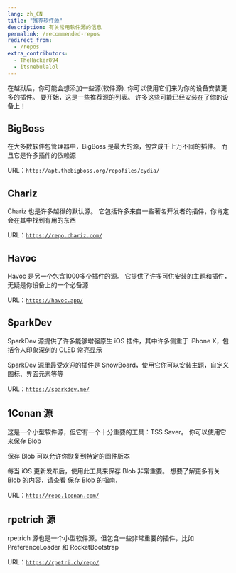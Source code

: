 ```yaml
---
lang: zh_CN
title: "推荐软件源"
description: 有关常用软件源的信息
permalink: /recommended-repos
redirect_from:
  - /repos
extra_contributors:
  - TheHacker894
  - itsnebulalol
---
```


在越狱后，你可能会想添加一些源(<router-link to="/faq#repos">软件源</router-link>). 你可以使用它们来为你的设备安装更多的插件。 要开始，这是一些推荐源的列表。 许多这些可能已经安装在了你的设备上！

## BigBoss

在大多数软件包管理器中，BigBoss 是最大的源，包含成千上万不同的插件。 而且它是许多插件的依赖源

URL：`http://apt.thebigboss.org/repofiles/cydia/`

## Chariz

Chariz 也是许多越狱的默认源。 它包括许多来自一些著名开发者的插件，你肯定会在其中找到有用的东西

URL：[`https://repo.chariz.com/`](https://repo.chariz.com/)

## Havoc

Havoc 是另一个包含1000多个插件的源。 它提供了许多可供安装的主题和插件，无疑是你设备上的一个必备源

URL：[`https://havoc.app/`](https://havoc.app/)

## SparkDev

SparkDev 源提供了许多能够增强原生 iOS 插件，其中许多侧重于 iPhone X，包括令人印象深刻的 OLED 常亮显示

SparkDev 源里最受欢迎的插件是 SnowBoard，使用它你可以安装主题，自定义图标、界面元素等等

URL：[`https://sparkdev.me/`](https://sparkdev.me/)

## 1Conan 源

这是一个小型软件源，但它有一个十分重要的工具：TSS Saver。 你可以使用它来保存 Blob

保存 Blob 可以允许你恢复到特定的固件版本

每当 iOS 更新发布后，使用此工具来保存 Blob 非常重要。 想要了解更多有关 Blob 的内容，请查看 <router-link to="/saving-blobs">保存 Blob 的指南</router-link>.

URL：[`http://repo.1conan.com/`](http://repo.1conan.com/)

## rpetrich 源

rpetrich 源也是一个小型软件源，但包含一些非常重要的插件，比如 PreferenceLoader 和 RocketBootstrap

URL：[`https://rpetri.ch/repo/`](https://rpetri.ch/repo/)
